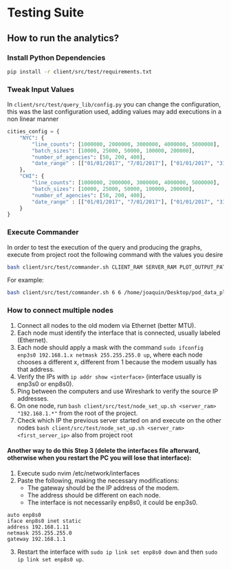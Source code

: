 # Testing Suite

## How to run the analytics?

### Install Python Dependencies
```bash
pip install -r client/src/test/requirements.txt
```

### Tweak Input Values
In ```client/src/test/query_lib/config.py``` you can change the configuration, this was the last configuration used, adding values may add executions in a non linear manner
```python
cities_config = {
    "NYC": {
        "line_counts": [1000000, 2000000, 3000000, 4000000, 5000000],
        "batch_sizes": [10000, 25000, 50000, 100000, 200000],
        "number_of_agencies": [50, 200, 400],
        "date_range" : [["01/01/2017", "7/01/2017"], ["01/01/2017", "31/01/2017"], ["01/01/2017", "1/03/2017"]]
    },
    "CHI": {
        "line_counts": [1000000, 2000000, 3000000, 4000000, 5000000],
        "batch_sizes": [10000, 25000, 50000, 100000, 200000],
        "number_of_agencies": [50, 200, 400],
        "date_range" : [["01/01/2017", "7/01/2017"], ["01/01/2017", "31/01/2017"], ["01/01/2017", "1/03/2017"]]
    }
}
```

### Execute Commander
In order to test the execution of the query and producing the graphs, execute from project root the following command with the values you desire
```bash
bash client/src/test/commander.sh CLIENT_RAM SERVER_RAM PLOT_OUTPUT_PATH IN_PATH OUTPUT_PATH ADDRESSES
```
For example:
```bash
bash client/src/test/commander.sh 6 6 /home/joaquin/Desktop/pod_data_plots/ /home/joaquin/Desktop/pod_data_sets/ /home/joaquin/Desktop/pod_data_outputs/ 127.0.0.1:5701
```

### How to connect multiple nodes
1. Connect all nodes to the old modem via Ethernet (better MTU).
2. Each node must identify the interface that is connected, usually labeled (Ethernet).
3. Each node should apply a mask with the command ```sudo ifconfig enp3s0 192.168.1.x netmask 255.255.255.0 up```, where each node chooses a different x, different from 1 because the modem usually has that address.
4. Verify the IPs with ```ip addr show <interface>``` (interface usually is enp3s0 or enp8s0).
5. Ping between the computers and use Wireshark to verify the source IP addresses.
6. On one node, run ```bash client/src/test/node_set_up.sh <server_ram> "192.168.1.*"``` from the root of the project.
7. Check which IP the previous server started on and execute on the other nodes ```bash client/src/test/node_set_up.sh <server_ram> <first_server_ip>``` also from project root


#### Another way to do this Step 3 (delete the interfaces file afterward, otherwise when you restart the PC you will lose that interface):
1. Execute sudo nvim /etc/network/interfaces
2. Paste the following, making the necessary modifications:
    - The gateway should be the IP address of the modem.
    - The address should be different on each node.
    - The interface is not necessarily enp8s0, it could be enp3s0.
```
auto enp8s0
iface enp8s0 inet static
address 192.168.1.11
netmask 255.255.255.0
gateway 192.168.1.1
```
3. Restart the interface with ```sudo ip link set enp8s0 down``` and then ```sudo ip link set enp8s0 up```.
